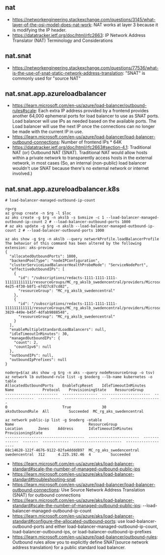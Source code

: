 ## nat

- https://networkengineering.stackexchange.com/questions/3145/what-layer-of-the-osi-model-does-nat-work: NAT works at layer 3 because it is modifying the IP header.
- https://datatracker.ietf.org/doc/html/rfc2663: IP Network Address Translator (NAT) Terminology and Considerations

## nat.snat

- https://networkengineering.stackexchange.com/questions/77536/what-is-the-use-of-snat-static-network-address-translation: "SNAT" is commonly used for "source NAT"


## nat.snat.app.azureloadbalancer

- https://learn.microsoft.com/en-us/azure/load-balancer/outbound-rules#scale: Each extra IP address provided by a frontend provides another 64,000 ephemeral ports for load balancer to use as SNAT ports. Load balancer will use IPs as needed based on the available ports. The Load balancer will use the next IP once the connections can no longer be made with the current IP in use.
- https://learn.microsoft.com/en-us/azure/load-balancer/load-balancer-outbound-connections: Number of frontend IPs * 64K
- https://datatracker.ietf.org/doc/html/rfc2663#section-4.1: Traditional NAT (or) Outbound NAT (SNAT). Traditional NAT would allow hosts within a private network to transparently access hosts in the external network, in most cases (So, an internal (non-public) load balancer wouldn't use SNAT because there's no external network or internet involved.)

## nat.snat.app.azureloadbalancer.k8s

```
# load-balancer-managed-outbound-ip-count

rg=rg
az group create -n $rg -l $loc
az aks create -g $rg -n akslb -s $vmsize -c 1 --load-balancer-managed-outbound-ip-count 2 # --load-balancer-outbound-ports 1000
# az aks update -g $rg -n akslb --load-balancer-managed-outbound-ip-count 2 # --load-balancer-outbound-ports 1000

az aks show -g $rg -n akslb --query networkProfile.loadBalancerProfile
The behavior of this command has been altered by the following extension: aks-preview
{
  "allocatedOutboundPorts": 1000,
  "backendPoolType": "nodeIPConfiguration",
  "clusterServiceLoadBalancerHealthProbeMode": "ServiceNodePort",
  "effectiveOutboundIPs": [
    {
      "id": "/subscriptions/redacts-1111-1111-1111-111111111111/resourceGroups/MC_rg_akslb_swedencentral/providers/Microsoft.Network/publicIPAddresses/5ba3fda8-4e25-4f30-b8f1-e7d27c87cd02",
      "resourceGroup": "MC_rg_akslb_swedencentral"
    },
    {
      "id": "/subscriptions/redacts-1111-1111-1111-111111111111/resourceGroups/MC_rg_akslb_swedencentral/providers/Microsoft.Network/publicIPAddresses/3380a3bc-3829-449e-b45f-4dfab9888548",
      "resourceGroup": "MC_rg_akslb_swedencentral"
    }
  ],
  "enableMultipleStandardLoadBalancers": null,
  "idleTimeoutInMinutes": 30,
  "managedOutboundIPs": {
    "count": 2,
    "countIpv6": null
  },
  "outboundIPs": null,
  "outboundIpPrefixes": null
}

noderg=$(az aks show -g $rg -n aks --query nodeResourceGroup -o tsv)  
az network lb outbound-rule list -g $noderg --lb-name kubernetes -o table
AllocatedOutboundPorts    EnableTcpReset    IdleTimeoutInMinutes    Name             Protocol    ProvisioningState    ResourceGroup
------------------------  ----------------  ----------------------  ---------------  ----------  -------------------  -----------------------
0                         True              30                      aksOutboundRule  All         Succeeded  MC_rg_aks_swedencentral

az network public-ip list -g $noderg -otable
Name                                  ResourceGroup            Location       Zones    Address       IdleTimeoutInMinutes    ProvisioningState
------------------------------------  -----------------------  -------------  -------  ------------  ----------------------  -------------------
68c14628-122f-4676-9122-02fa4dddd897  MC_rg_aks_swedencentral  swedencentral  312      4.225.192.46  4         Succeeded
```

- https://learn.microsoft.com/en-us/azure/aks/load-balancer-standard#scale-the-number-of-managed-outbound-public-ips
- https://learn.microsoft.com/en-us/azure/aks/load-balancer-standard#troubleshooting-snat
- https://learn.microsoft.com/en-us/azure/load-balancer/load-balancer-outbound-connections: Use Source Network Address Translation (SNAT) for outbound connections
- https://learn.microsoft.com/en-us/azure/aks/load-balancer-standard#scale-the-number-of-managed-outbound-public-ips: --load-balancer-managed-outbound-ip-count
- https://learn.microsoft.com/en-us/azure/aks/load-balancer-standard#configure-the-allocated-outbound-ports:  use load-balancer-outbound-ports and either load-balancer-managed-outbound-ip-count, load-balancer-outbound-ips, or load-balancer-outbound-ip-prefixes
- https://learn.microsoft.com/en-us/azure/load-balancer/outbound-rules: Outbound rules allow you to explicitly define SNAT(source network address translation) for a public standard load balancer.
